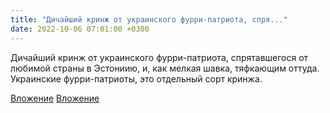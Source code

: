 ```yaml
---
title: "Дичайший кринж от украинского фурри-патриота, спря..."
date: 2022-10-06 07:01:00 +0300
---
```


Дичайший кринж от украинского фурри-патриота, спрятавшегося от любимой страны в Эстониию, и, как мелкая шавка, тяфкающим оттуда.
Украинские фурри-патриоты, это отдельный сорт кринжа.


[Вложение](/assets/vk_photos/3/VSBE13XxcHQ.jpg)
[Вложение](/assets/vk_photos/4/DjcS3xkV2rs.jpg)
